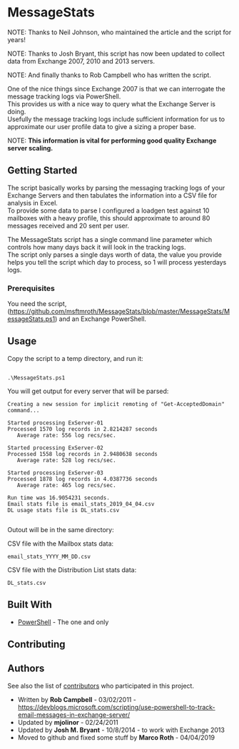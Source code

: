 # MessageStats

NOTE:  Thanks to Neil Johnson, who maintained the article and the script for years!

NOTE:  Thanks to Josh Bryant, this script has now been updated to collect data from Exchange 2007, 2010 and 2013 servers.  
        
NOTE:  And finally thanks to Rob Campbell who has written the script.


One of the nice things since Exchange 2007 is that we can interrogate the message tracking logs via PowerShell.  
This provides us with a nice way to query what the Exchange Server is doing.  
Usefully the message tracking logs include sufficient information for us to approximate our user profile data to give a sizing a proper base.

NOTE: **This information is vital for performing good quality Exchange server scaling.**

## Getting Started

The script basically works by parsing the messaging tracking logs of your Exchange Servers and then tabulates the information into a CSV file for analysis in Excel.  
To provide some data to parse I configured a loadgen test against 10 mailboxes with a heavy profile, this should approximate to around 80 messages received and 20 sent per user.

The MessageStats script has a single command line parameter which controls how many days back it will look in the tracking logs.  
The script only parses a single days worth of data, the value you provide helps you tell the script which day to process, so 1 will process yesterdays logs.


### Prerequisites

You need the script, (https://github.com/msftmroth/MessageStats/blob/master/MessageStats/MessageStats.ps1) and an Exchange PowerShell.



## Usage

Copy the script to a temp directory, and run it:

```

.\MessageStats.ps1

```

You will get output for every server that will be parsed:

```
Creating a new session for implicit remoting of "Get-AcceptedDomain" command...

Started processing ExServer-01
Processed 1570 log records in 2.8214287 seconds
   Average rate: 556 log recs/sec.

Started processing ExServer-02
Processed 1558 log records in 2.9480638 seconds
   Average rate: 528 log recs/sec.

Started processing ExServer-03
Processed 1878 log records in 4.0387736 seconds
   Average rate: 465 log recs/sec.

Run time was 16.9054231 seconds.
Email stats file is email_stats_2019_04_04.csv
DL usage stats file is DL_stats.csv


```

Outout will be in the same directory:

CSV file with the Mailbox stats data:
```
email_stats_YYYY_MM_DD.csv
```

CSV file with the Distribution List stats data:
```
DL_stats.csv
```

## Built With

* [PowerShell](https://docs.microsoft.com/en-us/powershell/) - The one and only

## Contributing




## Authors


See also the list of [contributors](https://github.com/msftmroth/MessageStats) who participated in this project.
* Written by **Rob Campbell** - 03/02/2011 - https://devblogs.microsoft.com/scripting/use-powershell-to-track-email-messages-in-exchange-server/
* Updated by **mjolinor** - 02/24/2011
* Updated by **Josh M. Bryant** - 10/8/2014 - to work with Exchange 2013
* Moved to github and fixed some stuff by **Marco Roth** - 04/04/2019 

